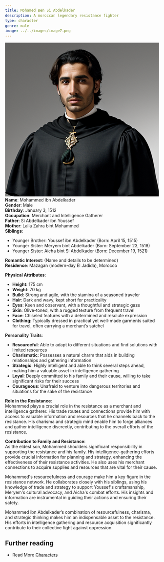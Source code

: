 ```yaml
---
title: Mohamed Ben Si Abdelkader
description: A moroccan legendary resistance fighter
type: character
genre: male
image: ../../images/image7.png
---
```

![Mohamed Ben Si Abdelkader](../../images/image7.png)
**Name**: Mohammed ibn Abdelkader  
**Gender**: Male  
**Birthday**: January 3, 1512  
**Occupation**: Merchant and Intelligence Gatherer  
**Father**: Si Abdelkader ibn Youssef  
**Mother**: Lalla Zahra bint Mohammed  
**Siblings**: 
  - Younger Brother: Youssef ibn Abdelkader (Born: April 15, 1515)
  - Younger Sister: Meryem bint Abdelkader (Born: September 23, 1518)
  - Younger Sister: Aicha bint Si Abdelkader (Born: December 19, 1521)

**Romantic Interest**: (Name and details to be determined)  
**Residence**: Mazagan (modern-day El Jadida), Morocco  

**Physical Attributes**:  
- **Height**: 175 cm  
- **Weight**: 70 kg  
- **Build**: Strong and agile, with the stamina of a seasoned traveler  
- **Hair**: Dark and wavy, kept short for practicality  
- **Eyes**: Keen and observant, with a thoughtful and strategic gaze  
- **Skin**: Olive-toned, with a rugged texture from frequent travel  
- **Face**: Chiseled features with a determined and resolute expression  
- **Clothing**: Typically dressed in practical yet well-made garments suited for travel, often carrying a merchant’s satchel

**Personality Traits**:  
- **Resourceful**: Able to adapt to different situations and find solutions with limited resources  
- **Charismatic**: Possesses a natural charm that aids in building relationships and gathering information  
- **Strategic**: Highly intelligent and able to think several steps ahead, making him a valuable asset in intelligence gathering  
- **Loyal**: Deeply committed to his family and their cause, willing to take significant risks for their success  
- **Courageous**: Unafraid to venture into dangerous territories and situations for the sake of the resistance

**Role in the Resistance**:  
Mohammed plays a crucial role in the resistance as a merchant and intelligence gatherer. His trade routes and connections provide him with access to valuable information and resources that he channels back to the resistance. His charisma and strategic mind enable him to forge alliances and gather intelligence discreetly, contributing to the overall efforts of the resistance.

**Contribution to Family and Resistance**:  
As the eldest son, Mohammed shoulders significant responsibility in supporting the resistance and his family. His intelligence-gathering efforts provide crucial information for planning and strategy, enhancing the effectiveness of their resistance activities. He also uses his merchant connections to acquire supplies and resources that are vital for their cause.

Mohammed's resourcefulness and courage make him a key figure in the resistance network. He collaborates closely with his siblings, using his knowledge of trade and strategy to support Youssef's craftsmanship, Meryem's cultural advocacy, and Aicha's combat efforts. His insights and information are instrumental in guiding their actions and ensuring their safety.

Mohammed ibn Abdelkader’s combination of resourcefulness, charisma, and strategic thinking makes him an indispensable asset to the resistance. His efforts in intelligence gathering and resource acquisition significantly contribute to their collective fight against oppression.

## Further reading

- Read More [Characters](/characters/)